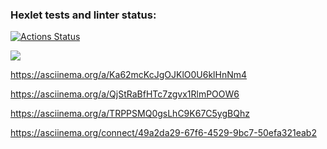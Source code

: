 ### Hexlet tests and linter status:
[![Actions Status](https://github.com/Holedesu/frontend-project-44/workflows/hexlet-check/badge.svg)](https://github.com/Holedesu/frontend-project-44/actions)

<a href="https://codeclimate.com/github/Holedesu/frontend-project-44/maintainability"><img src="https://api.codeclimate.com/v1/badges/48ae2f8a5f8757b951d8/maintainability" /></a>

https://asciinema.org/a/Ka62mcKcJgOJKlO0U6klHnNm4

https://asciinema.org/a/QjStRaBfHTc7zgvx1RlmPOOW6

https://asciinema.org/a/TRPPSMQ0gsLhC9K67C5ygBQhz

https://asciinema.org/connect/49a2da29-67f6-4529-9bc7-50efa321eab2

